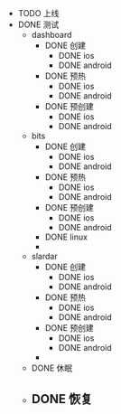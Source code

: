 - TODO  上线
- DONE 测试
	- dashboard
		- DONE 创建
			- DONE ios
			- DONE android
		- DONE 预热
			- DONE ios
			- DONE android
		- DONE 预创建
			- DONE ios
			- DONE android
	- bits
		- DONE 创建
			- DONE ios
			- DONE android
		- DONE 预热
			- DONE ios
			- DONE android
		- DONE 预创建
			- DONE ios
			- DONE android
		- DONE linux
		-
	- slardar
		- DONE 创建
			- DONE ios
			- DONE android
		- DONE 预热
			- DONE ios
			- DONE android
		- DONE 预创建
			- DONE ios
			- DONE android
		-
	- DONE 休眠
	- DONE 恢复
		-
